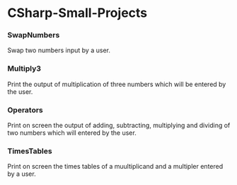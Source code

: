 # CSharp-Small-Projects

### SwapNumbers
Swap two numbers input by a user.

### Multiply3
Print the output of multiplication of three numbers which will be entered by the user. 

### Operators
Print on screen the output of adding, subtracting, multiplying and dividing of two numbers which will entered by the user. 

### TimesTables
Print on screen the times tables of a muultiplicand and a multipler entered by a user.
